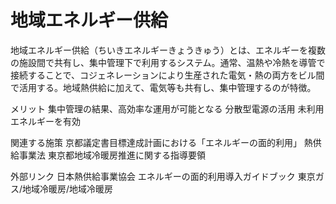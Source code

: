 # 地域エネルギー供給

地域エネルギー供給（ちいきエネルギーきょうきゅう）とは、エネルギーを複数の施設間で共有し、集中管理下で利用するシステム。通常、温熱や冷熱を導管で接続することで、コジェネレーションにより生産された電気・熱の両方をビル間で活用する。地域熱供給に加えて、電気等も共有し、集中管理するのが特徴。

メリット
集中管理の結果、高効率な運用が可能となる
分散型電源の活用
未利用エネルギーを有効

関連する施策
京都議定書目標達成計画における「エネルギーの面的利用」
熱供給事業法
東京都地域冷暖房推進に関する指導要領

外部リンク
日本熱供給事業協会
エネルギーの面的利用導入ガイドブック
東京ガス/地域冷暖房/地域冷暖房